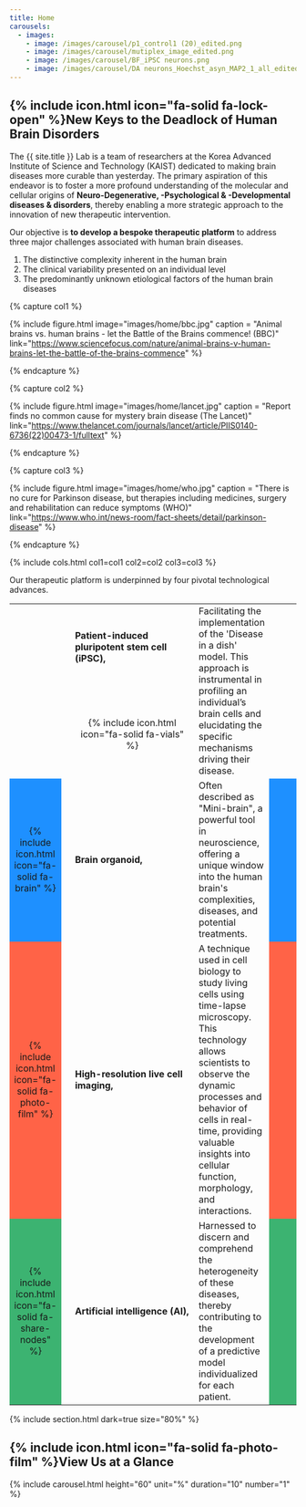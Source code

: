 ```yaml
---
title: Home
carousels:
  - images: 
    - image: /images/carousel/p1_control1 (20)_edited.png
    - image: /images/carousel/mutiplex_image_edited.png
    - image: /images/carousel/BF_iPSC neurons.png
    - image: /images/carousel/DA neurons_Hoechst_asyn_MAP2_1_all_edited.png
---
```


## {% include icon.html icon="fa-solid fa-lock-open" %}New Keys to the Deadlock of Human Brain Disorders

The {{ site.title }} Lab is a team of researchers at the Korea Advanced Institute of Science and Technology (KAIST) dedicated to making brain diseases more curable than yesterday. The primary aspiration of this endeavor is to foster a more profound understanding of the molecular and cellular origins of <strong>Neuro-Degenerative, -Psychological & -Developmental diseases & disorders</strong>, thereby enabling a more strategic approach to the innovation of new therapeutic intervention.
<br>

Our objective is <strong>to develop a bespoke therapeutic platform</strong> to address three major challenges associated with human brain diseases.

<ol>
  <li>The distinctive complexity inherent in the human brain </li>
  
  <li>The clinical variability presented on an individual level </li>
  
  <li>The predominantly unknown etiological factors of the human brain diseases </li>
</ol>

{% capture col1 %}

{% include figure.html image="images/home/bbc.jpg" caption = "Animal brains vs. human brains - let the Battle of the Brains commence! (BBC)" link="https://www.sciencefocus.com/nature/animal-brains-v-human-brains-let-the-battle-of-the-brains-commence" %}

{% endcapture %}

{% capture col2 %}

{% include figure.html image="images/home/lancet.jpg" caption = "Report finds no common cause for mystery brain disease (The Lancet)" link="https://www.thelancet.com/journals/lancet/article/PIIS0140-6736(22)00473-1/fulltext" %}

{% endcapture %}

{% capture col3 %}

{% include figure.html image="images/home/who.jpg" caption = "There is no cure for Parkinson disease, but therapies including medicines, surgery and rehabilitation can reduce symptoms (WHO)" link="https://www.who.int/news-room/fact-sheets/detail/parkinson-disease" %}

{% endcapture %}

{% include cols.html col1=col1 col2=col2 col3=col3 %}

Our therapeutic platform is underpinned by four pivotal technological advances.

<table style="width:100%">
  <tr style="height:150px">
    <td style="width:10%" rowspan="2" style="background-color:Orange;"></td>
    <td style="width:1%" rowspan="2" ></td>
    <td style="width:45%"><strong>Patient-induced pluripotent stem cell (iPSC),</strong></td>
    <td rowspan="2">Facilitating the implementation of the 'Disease in a dish' model. This approach is instrumental in profiling an individual’s brain cells and elucidating the specific mechanisms driving their disease.</td>
    <td style="width:10%" rowspan="2" style="background-color:Orange;"></td>
  </tr>
  <tr style="height:150px">
    <td align="center">{% include icon.html icon="fa-solid fa-vials" %}</td>
  </tr>
  <tr style="height:150px">
    <td align="center" style="background-color:DodgerBlue;">{% include icon.html icon="fa-solid fa-brain" %}</td>
    <td></td>
    <td><strong>Brain organoid,</strong></td>
    <td>Often described as "Mini-brain", a powerful tool in neuroscience, offering a unique window into the human brain's complexities, diseases, and potential treatments.</td>
    <td style="background-color:DodgerBlue;"></td>
  </tr>
  <tr style="height:150px">
    <td align="center" style="background-color:Tomato;">{% include icon.html icon="fa-solid fa-photo-film" %}</td>
    <td></td>
    <td><strong>High-resolution live cell imaging,</strong></td>
    <td>A technique used in cell biology to study living cells using time-lapse microscopy. This technology allows scientists to observe the dynamic processes and behavior of cells in real-time, providing valuable insights into cellular function, morphology, and interactions.</td>
    <td style="background-color:Tomato;"></td>
  </tr>
  <tr style="height:150px">
    <td align="center" style="background-color:MediumSeaGreen;">{% include icon.html icon="fa-solid fa-share-nodes" %}</td>
    <td></td>
    <td><strong>Artificial intelligence (AI),</strong></td>
    <td>Harnessed to discern and comprehend the heterogeneity of these diseases, thereby contributing to the development of a predictive model individualized for each patient.</td>
    <td style="background-color:MediumSeaGreen;"></td>
  </tr>
</table>

{% include section.html dark=true size="80%" %}

## {% include icon.html icon="fa-solid fa-photo-film" %}View Us at a Glance

{% include carousel.html height="60" unit="%" duration="10" number="1" %}
